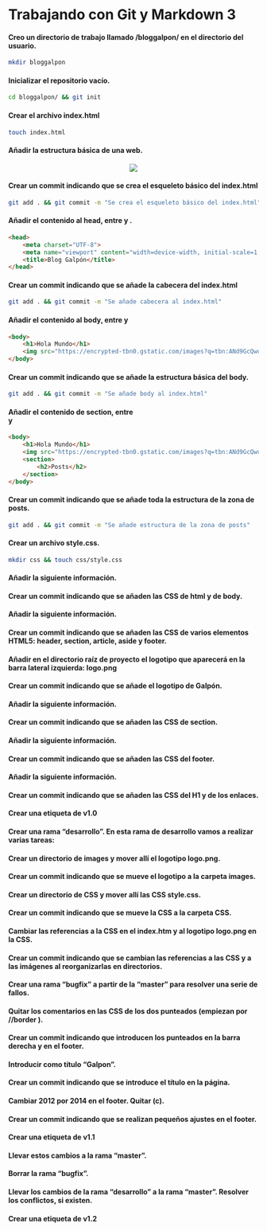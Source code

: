 # Trabajando con Git y Markdown 3

#### Creo un directorio de trabajo llamado /bloggalpon/ en el directorio del usuario.

```sh
mkdir bloggalpon
```

#### Inicializar el repositorio vacío.

```sh
cd bloggalpon/ && git init
```

#### Crear el archivo index.html

```sh
touch index.html
```

#### Añadir la estructura básica de una web.

<div align=center>
    <img src="basic-structure.png">
</div>

#### Crear un commit indicando que se crea el esqueleto básico del index.html

```sh
git add . && git commit -m "Se crea el esqueleto básico del index.html"
```

#### Añadir el contenido al head, entre <head> y </head>.

```html
<head>
    <meta charset="UTF-8">
    <meta name="viewport" content="width=device-width, initial-scale=1.0">
    <title>Blog Galpón</title>
</head>
```

#### Crear un commit indicando que se añade la cabecera del index.html

```sh
git add . && git commit -m "Se añade cabecera al index.html"
```

#### Añadir el contenido al body, entre <body> y </body>

```html
<body>
    <h1>Hola Mundo</h1>
    <img src="https://encrypted-tbn0.gstatic.com/images?q=tbn:ANd9GcQwuNGTey9zT1Rw5RSJVwBB3RIJ-9q8LyjL5Q&s" alt="img">
</body>
```

#### Crear un commit indicando que se añade la estructura básica del body.

```sh
git add . && git commit -m "Se añade body al index.html"
```

#### Añadir el contenido de section, entre <section> y </section>

```html
<body>
    <h1>Hola Mundo</h1>
    <img src="https://encrypted-tbn0.gstatic.com/images?q=tbn:ANd9GcQwuNGTey9zT1Rw5RSJVwBB3RIJ-9q8LyjL5Q&s" alt="img">
    <section>
        <h2>Posts</h2>
    </section>
</body>
```

#### Crear un commit indicando que se añade toda la estructura de la zona de posts.

```sh
git add . && git commit -m "Se añade estructura de la zona de posts"
```

#### Crear un archivo style.css.

```sh
mkdir css && touch css/style.css
``` 

#### Añadir la siguiente información.
#### Crear un commit indicando que se añaden las CSS de html y de body.
#### Añadir la siguiente información.
#### Crear un commit indicando que se añaden las CSS de varios elementos HTML5: header, section, article, aside y footer.
#### Añadir en el directorio raíz de proyecto el logotipo que aparecerá en la barra lateral izquierda: logo.png
#### Crear un commit indicando que se añade el logotipo de Galpón.
#### Añadir la siguiente información.
#### Crear un commit indicando que se añaden las CSS de section.
#### Añadir la siguiente información.
#### Crear un commit indicando que se añaden las CSS del footer.
#### Añadir la siguiente información.
#### Crear un commit indicando que se añaden las CSS del H1 y de los enlaces.
#### Crear una etiqueta de v1.0
#### Crear una rama “desarrollo”. En esta rama de desarrollo vamos a realizar varias tareas:

#### Crear un directorio de images y mover allí el logotipo logo.png.
#### Crear un commit indicando que se mueve el logotipo a la carpeta images.
#### Crear un directorio de CSS y mover allí las CSS style.css.
#### Crear un commit indicando que se mueve la CSS a la carpeta CSS.
#### Cambiar las referencias a la CSS en el index.htm y al logotipo logo.png en la CSS.
#### Crear un commit indicando que se cambian las referencias a las CSS y a las imágenes al reorganizarlas en directorios.

#### Crear una rama “bugfix” a partir de la “master” para resolver una serie de fallos.
 
#### Quitar los comentarios en las CSS de los dos punteados (empiezan por //border ).
#### Crear un commit indicando que introducen los punteados en la barra derecha y en el footer.
#### Introducir como título “Galpon”.
#### Crear un commit indicando que se introduce el título en la página.
#### Cambiar 2012 por 2014 en el footer. Quitar (c).
#### Crear un commit indicando que se realizan pequeños ajustes en el footer.
#### Crear una etiqueta de v1.1
#### Llevar estos cambios a la rama “master”.
#### Borrar la rama “bugfix”.
#### Llevar los cambios de la rama “desarrollo” a la rama “master”. Resolver los conflictos, si existen.
#### Crear una etiqueta de v1.2
